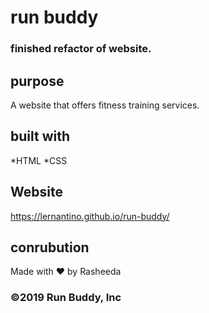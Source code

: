 # run buddy
### finished refactor of website. 
## purpose 
A website that offers fitness training services.
## built with
*HTML
*CSS
## Website
https://lernantino.github.io/run-buddy/

## conrubution
Made with ♥️ by Rasheeda
### ©️2019 Run Buddy, Inc
